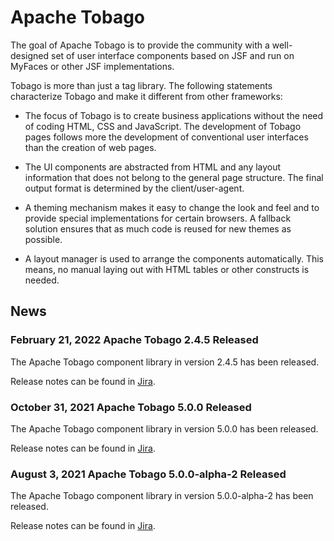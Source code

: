 # Apache Tobago

The goal of Apache Tobago is to provide the community with a well-designed set of user 
interface components based on JSF and run on MyFaces or other JSF implementations.

Tobago is more than just a tag library. The following statements characterize Tobago and make 
it different from other frameworks:

  * The focus of Tobago is to create business applications without the need of coding
    HTML, CSS and JavaScript. The development of Tobago pages follows more the development of
    conventional user interfaces than the creation of web pages.

  * The UI components are abstracted from HTML and any layout information that does
    not belong to the general page structure. The final output format is determined
    by the client/user-agent.

  * A theming mechanism makes it easy to change the look and feel and to provide
    special implementations for certain browsers. A fallback solution ensures that
    as much code is reused for new themes as possible.

  * A layout manager is used to arrange the components automatically. This means, no
    manual laying out with HTML tables or other constructs is needed.

## News

### February 21, 2022 Apache Tobago 2.4.5 Released

The Apache Tobago component library in version 2.4.5 has been released.

Release notes can be found in
[Jira](https://issues.apache.org/jira/secure/ReleaseNote.jspa?version=12349661&projectId=12310273).

### October 31, 2021 Apache Tobago 5.0.0 Released

The Apache Tobago component library in version 5.0.0 has been released.

Release notes can be found in
[Jira](https://issues.apache.org/jira/secure/ReleaseNote.jspa?version=12338729&projectId=12310273).

### August 3, 2021 Apache Tobago 5.0.0-alpha-2 Released

The Apache Tobago component library in version 5.0.0-alpha-2 has been released.

Release notes can be found in
[Jira](https://issues.apache.org/jira/secure/ReleaseNote.jspa?version=12350431&projectId=12310273).
